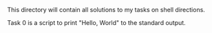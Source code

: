 This directory will contain all solutions to my tasks on shell directions.

Task 0 is a script to print "Hello, World" to the standard output.